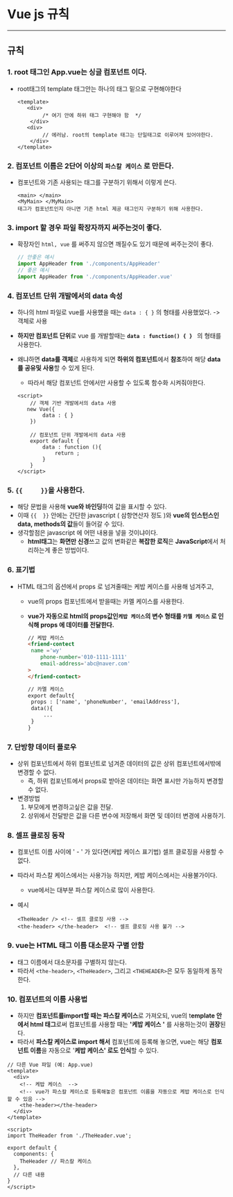 # Vue js 규칙

---

## 규칙

### 1. root 태그인 App.vue는 **싱글 컴포넌트** 이다. 

   - root태그의 template 태그안는 하나의 태그 밑으로 구현해야한다

     ```VUE
     <template>
     	<div>
             /* 여기 안에 하위 태그 구현해야 함  */
         </div>
     	<div>
             // 에러남. root의 template 태그는 단일태그로 이루어져 있어야한다. 
         </div>
     </template>
     ```

### 2. 컴포넌트 이름은 2단어 이상의 **`파스칼 케이스`** 로 만든다. 

   - 컴포넌트와 기존 사용되는 태그를 구분하기 위해서 이렇게 쓴다. 

     ```vue
     <main> </main> 
     <MyMain> </MyMain>
     태그가 컴포넌트인지 아니면 기존 html 제공 태그인지 구분하기 위해 사용한다. 
     ```

### 3. import 할 경우 **파일 확장자**까지 써주는것이 좋다. 

   - 확장자인 `html, vue` 를 써주지 않으면 깨질수도 있기 때문에 써주는것이 좋다. 

     ```javascript
     // 안좋은 예시 
     import AppHeader from './components/AppHeader'
     // 좋은 예시
     import AppHeader from './components/AppHeader.vue'
     ```

### 4. 컴포넌트 단위 개발에서의 data 속성 

   - 하나의 html 파일로 vue를 사용헀을 때는 `data : { }` 의 형태를 사용했었다. -> 객체로 사용 

   - **하지만 컴포넌트 단위**로 vue 를 개발할때는 **`data : function() { } `** 의 형태를 사용한다. 

   - 왜냐하면 **data를 객체**로 사용하게 되면 **하위의 컴포넌트**에서 **참조**하여 해당 **data를 공유및 사용**할 수 있게 된다. 

     - 따라서 해당 컴포넌트 안에서만 사용할 수 있도록 함수화 시켜줘야한다. 

     ```vue
     <script> 
         // 객체 기반 개발에서의 data 사용 
     	new Vue({
             data : { }
         })
         
         // 컴포넌트 단위 개발에서의 data 사용 
         export default {
             data : function (){
                 return ;
             }
         }
     </script>
     ```

### 5. `{{     }}`을 사용한다. 

   - 해당 문법을 사용해 **vue와 바인딩**하여 값을 표시할 수 있다. 
   - 이때 `{{  }}` 안에는 간단한 javascript ( 삼항연산자 정도 )와 **vue의 인스턴스인 data, methods의 값**들이 들어갈 수 있다. 
   - 생각할점은 javascript 에 어떤 내용을 넣을 것이냐이다. 
     - **html태그**는 **화면만 신경**쓰고 값의 변화같은 **복잡한 로직**은 **JavaScript**에서 처리하는게 좋은 방법이다. 

### 6. 표기법

   - HTML 태그의 옵션에서 props 로 넘겨줄때는 케밥 케이스를 사용해 넘겨주고, 

     - vue의 props 컴포넌트에서 받을때는 카멜 케이스를 사용한다. 

     - **vue가 자동으로 html의 props값인`케밥 케이스`의 변수 형태를 `카멜 케이스` 로 인식해 props 에 데이터를 전달한다.** 

       ```html
       // 케밥 케이스 
       <friend-contect 
       	name ='wy' 
           phone-number='010-1111-1111'
           email-address='abc@naver.com'
       >
       </friend-contect>
       
       // 카멜 케이스 
       export default{
       	props : ['name', 'phoneNumber', 'emailAddress'],
       	data(){
       		...
       	}
       }
       ```

### 7. 단방향 데이터 플로우

   - 상위 컴포넌트에서 하위 컴포넌트로 넘겨준 데이터의 값은 상위 컴포넌트에서밖에 변경할 수 없다. 
     - 즉, 하위 컴포넌트에서 props로 받아온 데이터는 화면 표시만 가능하지 변경할 수 없다. 
   - 변경방법
     1. 부모에게 변경하고싶은 값을 전달. 
     2. 상위에서 전달받은 값을 다른 변수에 저장해서 화면 및 데이터 변경에 사용하기. 

### 8. **셀프 클로징** 동작 

   - 컴포넌트 이름 사이에 ' - ' 가 있다면(케밥 케이스 표기법) 셀프 클로징을 사용할 수 없다. 

   - 따라서 파스칼 케이스에서는 사용가능 하지만, 케밥 케이스에서는 사용불가이다. 

     - vue에서는 대부분 파스칼 케이스로 많이 사용한다. 

   - 예시

     ```vue
     <TheHeader /> <!-- 셀프 클로징 사용 -->
     <the-header> </the-header>  <!-- 셀프 클로징 사용 불가 -->
     ```

### 9. vue는 HTML  태그 이름 **대소문자 구별 안함** 

- 태그 이름에서 대소문자를 구별하지 않는다. 
- 따라서 `<the-header>`, `<TheHeader>`, 그리고 `<THEHEADER>`은 모두 동일하게 동작한다. 

### 10. 컴포넌트의 이름 사용법

- 하지만 **컴포넌트를import할 때는 파스칼 케이스**로 가져오되, vue의 t**emplate 안에서 html 태그**로써 컴포넌트를 사용할 때는 **'케밥 케이스 '** 를 사용하는것이 **권장**된다. 
- 따라서 **파스칼 케이스로 import 해서** 컴포넌트에 등록해 놓으면, vue는 해당 **컴포넌트 이름**을 자동으로 '**케밥 케이스' 로도 인식**할 수 있다. 

```vue
// 다른 Vue 파일 (예: App.vue)
<template>
  <div>
    <!-- 케밥 케이스  -->
    <!-- vue가 파스칼 케이스로 등록해놓은 컴포넌트 이름을 자동으로 케밥 케이스로 인식할 수 있음 -->
    <the-header></the-header> 
  </div>
</template>

<script>
import TheHeader from './TheHeader.vue';

export default {
  components: {
    TheHeader // 파스칼 케이스 
  },
  // 다른 내용
}
</script>
```


​      





